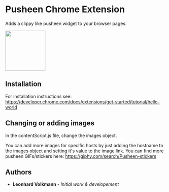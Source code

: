 # Pusheen Chrome Extension

Adds a clippy like pusheen widget to your browser pages.

<img width=126 src="https://media2.giphy.com/media/apow2YS2BEAHB4jV0D/giphy.webp?cid=790b7611qfrva3p5dwfclro8ydpjmannv8jrtdjk7w0g37qw&ep=v1_stickers_search&rid=giphy.webp&ct=s">

## Installation

For installation instructions see: https://developer.chrome.com/docs/extensions/get-started/tutorial/hello-world

## Changing or adding images

In the contentScript.js file, change the images object.

You can add more images for specific hosts by just adding the hostname to the images object and setting it's value to the image link. You can find more pusheen GIFs/stickers here: https://giphy.com/search/Pusheen-stickers

## Authors

- **Leonhard Volkmann** - _Initial work & developement_
